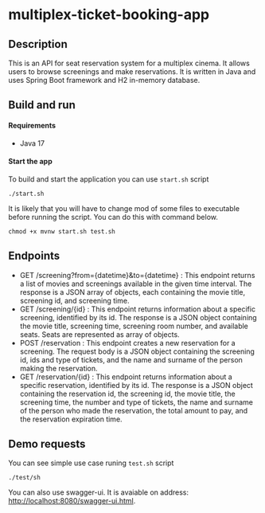 # multiplex-ticket-booking-app

## Description

This is an API for seat reservation system for a multiplex cinema.
It allows users to browse screenings and make reservations.
It is written in Java and uses Spring Boot framework and H2 in-memory database.

## Build and run

#### Requirements
* Java 17

#### Start the app

To build and start the application you can use ```start.sh``` script

```
./start.sh
```
It is likely that you will have to change mod of some files to executable before running the script. You can do this with command below.
```
chmod +x mvnw start.sh test.sh
```

## Endpoints

* GET /screening?from={datetime}&to={datetime} : This endpoint returns a list of movies and screenings available in the given time interval. The response is a JSON array of objects, each containing the movie title, screening id, and screening time.
* GET /screening/{id} : This endpoint returns information about a specific screening, identified by its id. The response is a JSON object containing the movie title, screening time, screening room number, and available seats. Seats are represented as array of objects.
* POST /reservation : This endpoint creates a new reservation for a screening. The request body is a JSON object containing the screening id, ids and type of tickets, and the name and surname of the person making the reservation.
* GET /reservation/{id} : This endpoint returns information about a specific reservation, identified by its id. The response is a JSON object containing the reservation id, the screening id, the movie title, the screening time, the number and type of tickets, the name and surname of the person who made the reservation, the total amount to pay, and the reservation expiration time.

## Demo requests

You can see simple use case runing ```test.sh``` script
```
./test/sh
```



You can also use swagger-ui. It is avaiable on address: [http://localhost:8080/swagger-ui.html](http://localhost:8080/swagger-ui.html).
